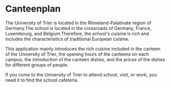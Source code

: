 # Canteenplan


The University of Trier is located in the Rhineland-Palatinate region of Germany.The school is located in the crossroads of Germany, France, Luxembourg, and Belgium.Therefore, the school's cuisine is rich and includes the characteristics of traditional European cuisine.


This application mainly introduces the rich cuisine included in the canteen of the University of Trier, the opening hours of the canteens on each campus, the introduction of the canteen dishes, and the prices of the dishes for different groups of people.



If you come to the University of Trier to attend school, visit, or work, you need it to find the school cafeteria.
